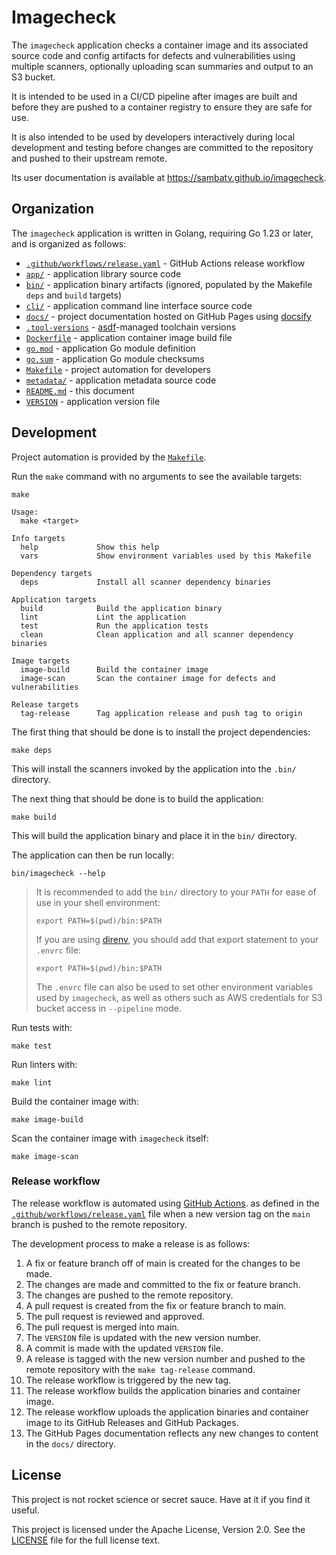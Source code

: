 # Imagecheck

The `imagecheck` application checks a container image and its associated source
code and config artifacts for defects and vulnerabilities using multiple
scanners, optionally uploading scan summaries and output to an S3 bucket.

It is intended to be used in a CI/CD pipeline after images are built and before
they are pushed to a container registry to ensure they are safe for use.

It is also intended to be used by developers interactively during local
development and testing before changes are committed to the repository and
pushed to their upstream remote.

Its user documentation is available at https://sambatv.github.io/imagecheck.

## Organization

The `imagecheck` application is written in Golang, requiring Go 1.23 or later,
and is organized as follows:

* [`.github/workflows/release.yaml`](.github/workflows/release.yaml) - GitHub Actions release workflow
* [`app/`](app) - application library source code
* [`bin/`](bin) - application binary artifacts (ignored, populated by the Makefile `deps` and `build` targets)
* [`cli/`](cli) - application command line interface source code
* [`docs/`](docs) - project documentation hosted on GitHub Pages using [docsify](https://docsify.js.org/)
* [`.tool-versions`](.tool-versions) - [asdf](https://asdf-vm.com/)-managed toolchain versions
* [`Dockerfile`](Dockerfile) - application container image build file
* [`go.mod`](go.mod) - application Go module definition
* [`go.sum`](go.sum) - application Go module checksums
* [`Makefile`](Makefile) - project automation for developers
* [`metadata/`](metadata) - application metadata source code
* [`README.md`](README.md) - this document
* [`VERSION`](VERSION) - application version file

## Development

Project automation is provided by the [`Makefile`](Makefile).

Run the `make` command with no arguments to see the available targets:

```shell
make

Usage:
  make <target>

Info targets
  help             Show this help
  vars             Show environment variables used by this Makefile

Dependency targets
  deps             Install all scanner dependency binaries

Application targets
  build            Build the application binary
  lint             Lint the application
  test             Run the application tests
  clean            Clean application and all scanner dependency binaries

Image targets
  image-build      Build the container image
  image-scan       Scan the container image for defects and vulnerabilities

Release targets
  tag-release      Tag application release and push tag to origin
```

The first thing that should be done is to install the project dependencies:

```shell
make deps
```

This will install the scanners invoked by the application into the `.bin/`
directory.

The next thing that should be done is to build the application:

```shell
make build
```

This will build the application binary and place it in the `bin/` directory.

The application can then be run locally:

```shell
bin/imagecheck --help
```

> It is recommended to add the `bin/` directory to your `PATH` for ease of use
> in your shell environment:
> 
> ```shell
> export PATH=$(pwd)/bin:$PATH
> ```
> 
> If you are using [direnv](https://direnv.net/), you should add that export statement
> to your `.envrc` file:
> 
> ```shell
> export PATH=$(pwd)/bin:$PATH
> ```
> 
> The `.envrc` file can also be used to set other environment variables used by
> `imagecheck`, as well as others such as AWS credentials for S3 bucket access in
> `--pipeline` mode.

Run tests with:

```shell
make test
```

Run linters with:

```shell
make lint
```

Build the container image with:

```shell
make image-build
```

Scan the container image with `imagecheck` itself:

```shell
make image-scan
```

### Release workflow

The release workflow is automated using [GitHub Actions](https://docs.github.com/en/actions).
as defined in the [`.github/workflows/release.yaml`](.github/workflows/release.yaml)
file when a new version tag on the `main` branch is pushed to the remote repository.

The development process to make a release is as follows:

1. A fix or feature branch off of main is created for the changes to be made.
2. The changes are made and committed to the fix or feature branch.
3. The changes are pushed to the remote repository.
4. A pull request is created from the fix or feature branch to main.
5. The pull request is reviewed and approved.
6. The pull request is merged into main.
7. The `VERSION` file is updated with the new version number.
8. A commit is made with the updated `VERSION` file.
9. A release is tagged with the new version number and pushed to the remote repository with the `make tag-release` command.
10. The release workflow is triggered by the new tag.
11. The release workflow builds the application binaries and container image.
12. The release workflow uploads the application binaries and container image to its GitHub Releases and GitHub Packages.
13. The GitHub Pages documentation reflects any new changes to content in the `docs/` directory.

## License

This project is not rocket science or secret sauce. Have at it if you find it useful.

This project is licensed under the Apache License, Version 2.0. See the
[LICENSE](LICENSE) file for the full license text.
